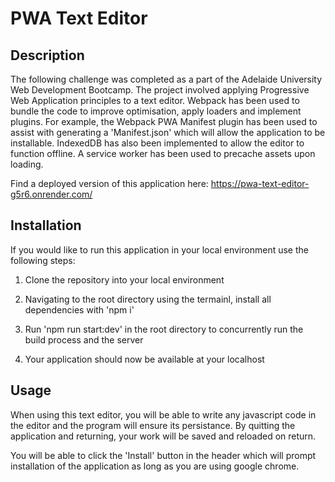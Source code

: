# PWA Text Editor

## Description
The following challenge was completed as a part of the Adelaide University Web Development Bootcamp. The project involved applying Progressive Web Application principles to a text editor. Webpack has been used to bundle the code to improve optimisation, apply loaders and implement plugins. For example, the Webpack PWA Manifest plugin has been used to assist with generating a 'Manifest.json' which will allow the application to be installable. 
IndexedDB has also been implemented to allow the editor to function offline. A service worker has been used to precache assets upon loading.

Find a deployed version of this application here: https://pwa-text-editor-g5r6.onrender.com/ 

## Installation
If you would like to run this application in your local environment use the following steps:

1. Clone the repository into your local environment

2. Navigating to the root directory using the termainl, install all dependencies with 'npm i'

3. Run 'npm run start:dev' in the root directory to concurrently run the build process and the server 

4. Your application should now be available at your localhost

## Usage
When using this text editor, you will be able to write any javascript code in the editor and the program will ensure its persistance. By quitting the application and returning, your work will be saved and reloaded on return.

You will be able to click the 'Install' button in the header which will prompt installation of the application as long as you are using google chrome. 


